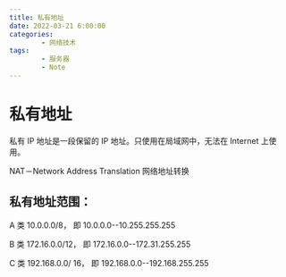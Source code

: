```yaml
---
title: 私有地址
date: 2022-03-21 6:00:00
categories:
        - 网络技术
tags:
        - 服务器
        - Note
---
```


# 私有地址

私有 IP 地址是一段保留的 IP 地址。只使用在局域网中，无法在 Internet 上使用。

NAT－Network Address Translation 网络地址转换

## 私有地址范围：

A 类 10.0.0.0/8， 即 10.0.0.0--10.255.255.255

B 类 172.16.0.0/12， 即 172.16.0.0--172.31.255.255

C 类 192.168.0.0/ 16， 即 192.168.0.0--192.168.255.255
